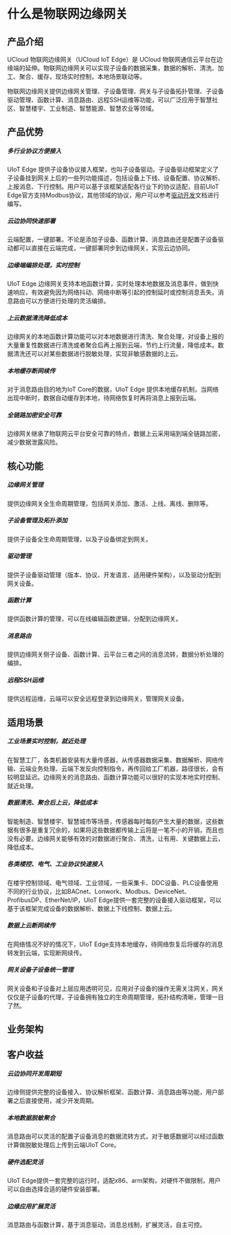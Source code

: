 # 什么是物联网边缘网关

## 产品介绍

UCloud 物联网边缘网关（UCloud IoT Edge）是 UCloud 物联网通信云平台在边缘端的延伸。物联网边缘网关可以实现子设备的数据采集，数据的解析、清洗、加工、聚合、缓存，现场实时控制，本地场景联动等。

物联网边缘网关提供边缘网关管理、子设备管理、网关与子设备拓扑管理、子设备驱动管理、函数计算、消息路由、远程SSH运维等功能，可以广泛应用于智慧社区、智慧楼宇、工业制造、智慧能源、智慧农业等领域。

## 产品优势

##### 多行业协议方便接入

UIoT Edge 提供子设备协议接入框架，也叫子设备驱动。子设备驱动框架定义了子设备挂到网关上后的一些列功能描述，包括设备上下线、设备配置、协议解析、上报消息、下行控制。用户可以基于该框架适配各行业下的协议适配，目前UIoT Edge官方支持Modbus协议，其他领域的协议，用户可以参考[驱动开发]()文档进行编写。

##### 云边协同快速部署

云端配置，一键部署。不论是添加子设备、函数计算、消息路由还是配置子设备驱动都可以直接在云端完成，一键部署同步到边缘网关，实现云边协同。

##### 边缘端编排处理，实时控制

UIoT Edge 边缘网关支持本地函数计算，实时处理本地数据及消息事件，做到快速响应，有效避免因为网络抖动、网络中断等引起的控制延时或控制消息丢失。消息路由可以方便进行处理的灵活编排。

##### 上云数据清洗降低成本

边缘网关的本地函数计算功能可以对本地数据进行清洗、聚合处理，对设备上报的大量重复性数据进行清洗或者聚合后再上报到云端，节约上行流量，降低成本。数据清洗还可以对某些数据进行脱敏处理，实现非敏感数据的上云。

##### 本地缓存断网续传

对于消息路由目的地为IoT Core的数据，UIoT Edge 提供本地缓存机制，当网络出现中断时，数据自动缓存到本地，待网络恢复时再将消息上报到云端。

##### 全链路加密安全可靠

边缘网关继承了物联网云平台安全可靠的特点，数据上云采用端到端全链路加密，减少数据泄露风险。




## 核心功能

##### 边缘网关管理

提供边缘网关全生命周期管理，包括网关添加、激活、上线、离线、删除等。

##### 子设备管理及拓扑添加

提供子设备全生命周期管理，以及子设备绑定到网关。

##### 驱动管理

提供子设备驱动管理（版本、协议、开发语言、适用硬件架构），以及驱动分配到网关设备。

##### 函数计算

提供函数计算的管理，可以在线编辑函数逻辑，分配到边缘网关。

##### 消息路由

提供边缘网关侧子设备、函数计算、云平台三者之间的消息流转，数据分析处理的编排。

##### 远程SSH运维

提供远程运维，云端可以安全远程登录到边缘网关，管理网关设备。



## 适用场景

##### 工业场景实时控制，就近处理

在智慧工厂，各类机器安装有大量传感器，从传感器数据采集、数据解析、网络传输、云端业务处理、云端下发反向控制指令，再传回给工厂机器，路径很长，会有较明显延迟。边缘网关的消息路由、函数计算功能可以很好的实现本地实时控制、就近处理。

##### 数据清洗、聚合后上云，降低成本

智能制造、智慧楼宇、智慧城市等场景，传感器每时每刻产生大量的数据，这些数据有很多是重复冗余的，如果将这些数据都传输上云将是一笔不小的开销，而且也没有必要。边缘网关能够有效的对数据进行聚合、清洗，让有用、关键数据上云，降低成本。

##### 各类楼控、电气、工业协议快速接入

在楼宇控制领域、电气领域、工业领域，一些采集卡、DDC设备、PLC设备使用不同的行业协议，比如BACnet、Lonwork、Modbus、DeviceNet、ProfibusDP、EtherNet/IP，UIoT Edge提供一套完整的设备接入驱动框架，可以基于该框架完成设备的数据解析、数据上下线控制、数据上云。

##### 数据上云断网续传

在网络情况不好的情况下，UIoT Edge支持本地缓存，待网络恢复后将缓存的消息转发到云端，实现断网续传。

##### 网关设备子设备统一管理

网关设备和子设备对上层应用透明可见，应用对子设备的操作无需关注网关，网关仅仅是子设备的代理，子设备拥有独立的生命周期管理，拓扑结构清晰，管理一目了然。


## 业务架构



## 客户收益

##### 云边协同开发周期短

边缘侧提供完整的设备接入、协议解析框架、函数计算、消息路由等功能，用户部署之后直接使用，减少开发周期。

##### 本地数据脱敏聚合

消息路由可以灵活的配置子设备消息的数据流转方式，对于敏感数据可以经过函数计算做脱敏处理后上传到云端UIoT Core。

##### 硬件选配灵活

UIoT Edge提供一套完整的运行时，适配x86、arm架构，对硬件不做限制，用户可以自由选择合适的硬件安装部署。

##### 边缘应用扩展灵活

消息路由与函数计算，基于消息驱动，消息总线制，扩展灵活，自主可控。


